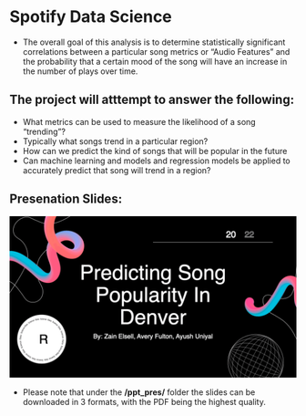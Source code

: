 # Spotify Data Science

- The overall goal of this analysis is to determine statistically significant correlations between a particular song metrics or “Audio Features” and the probability that a certain mood of the song will have an increase in the number of plays over time. 

## The project will atttempt to answer the following:
  - What metrics can be used to measure the likelihood of a song “trending”? 
  - Typically what songs trend in a particular region? 
  - How can we predict the kind of songs that will be popular in the future
  - Can machine learning and models and regression models be applied to accurately predict that song will trend in a region?

## Presenation Slides:
![](./ppt_pres/pres_slow.gif)


- Please note that under the **/ppt_pres/** folder the slides can be downloaded in 3 formats, with the PDF being the highest quality.
